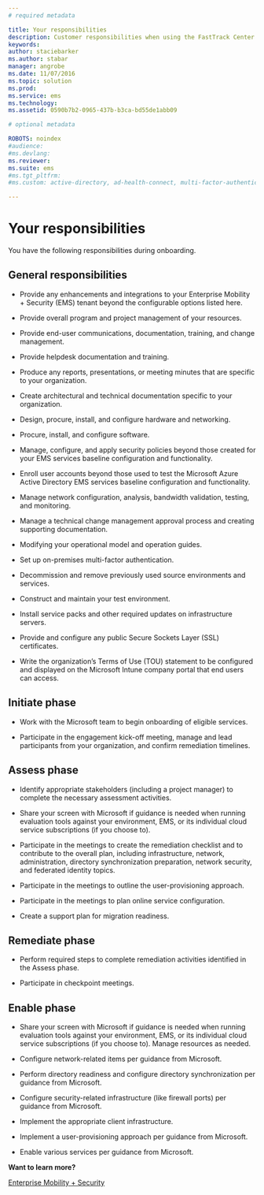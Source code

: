 ```yaml
---
# required metadata

title: Your responsibilities
description: Customer responsibilities when using the FastTrack Center Benefit
keywords:
author: staciebarker
ms.author: stabar
manager: angrobe
ms.date: 11/07/2016
ms.topic: solution
ms.prod:
ms.service: ems
ms.technology:
ms.assetid: 0590b7b2-0965-437b-b3ca-bd55de1abb09

# optional metadata

ROBOTS: noindex
#audience:
#ms.devlang:
ms.reviewer:
ms.suite: ems
#ms.tgt_pltfrm:
#ms.custom: active-directory, ad-health-connect, multi-factor-authentication, microsoft-intune

---
```


# Your responsibilities

You have the following responsibilities during onboarding.

## General responsibilities

-   Provide any enhancements and integrations to your Enterprise Mobility + Security (EMS) tenant beyond the configurable options listed here.

-   Provide overall program and project management of your resources.

-   Provide end-user communications, documentation, training, and change management.

-   Provide helpdesk documentation and training.

-   Produce any reports, presentations, or meeting minutes that are specific to your organization.

-   Create architectural and technical documentation specific to your organization.

-   Design, procure, install, and configure hardware and networking.

-   Procure, install, and configure software.

-   Manage, configure, and apply security policies beyond those created for your EMS services baseline configuration and functionality.

-   Enroll user accounts beyond those used to test the Microsoft Azure Active Directory EMS services baseline configuration and functionality.

-   Manage network configuration, analysis, bandwidth validation, testing, and monitoring.

-   Manage a technical change management approval process and creating supporting documentation.

-   Modifying your operational model and operation guides.

-   Set up on-premises multi-factor authentication.

-   Decommission and remove previously used source environments and services.

-   Construct and maintain your test environment.

-   Install service packs and other required updates on infrastructure servers.

-   Provide and configure any public Secure Sockets Layer (SSL) certificates.

-   Write the organization’s Terms of Use (TOU) statement to be configured and displayed on the Microsoft Intune company portal that end users can access.

## Initiate phase

-   Work with the Microsoft team to begin onboarding of eligible services.

-   Participate in the engagement kick-off meeting, manage and lead participants from your organization, and confirm remediation timelines.

## Assess phase

-   Identify appropriate stakeholders (including a project manager) to complete the necessary assessment activities.

-   Share your screen with Microsoft if guidance is needed when running evaluation tools against your environment, EMS, or its individual cloud service subscriptions (if you choose to).

-   Participate in the meetings to create the remediation checklist and to contribute to the overall plan, including infrastructure, network, administration, directory synchronization preparation, network security, and federated identity topics.

-   Participate in the meetings to outline the user-provisioning approach.

-   Participate in the meetings to plan online service configuration.

-   Create a support plan for migration readiness.

## Remediate phase

-   Perform required steps to complete remediation activities identified in the Assess phase.

-   Participate in checkpoint meetings.

## Enable phase

-   Share your screen with Microsoft if guidance is needed when running evaluation tools against your environment, EMS, or its individual cloud service subscriptions (if you choose to). Manage resources as needed.

-   Configure network-related items per guidance from Microsoft.

-   Perform directory readiness and configure directory synchronization per guidance from Microsoft.

-   Configure security-related infrastructure (like firewall ports) per guidance from Microsoft.

-   Implement the appropriate client infrastructure.

-   Implement a user-provisioning approach per guidance from Microsoft.

-   Enable various services per guidance from Microsoft.

**Want to learn more?**

[Enterprise Mobility + Security](https://www.microsoft.com/en-us/cloud-platform/enterprise-mobility)
